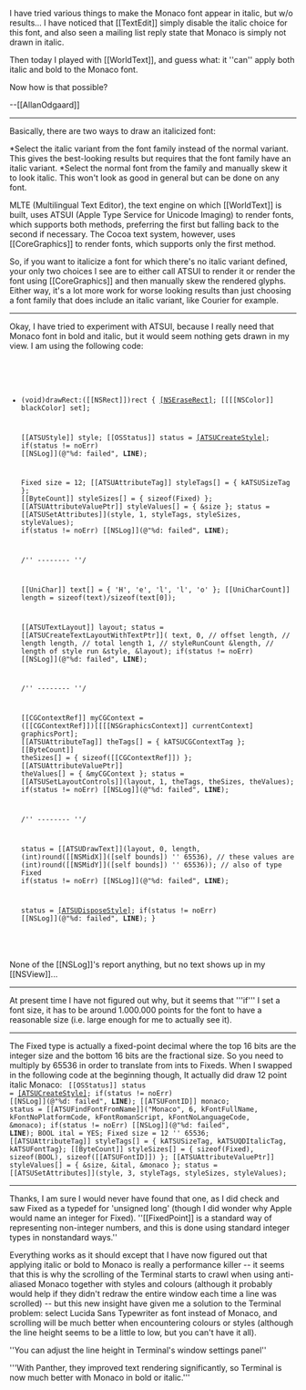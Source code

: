 I have tried various things to make the Monaco font appear in italic, but w/o results... I have noticed that [[TextEdit]] simply disable the italic choice for this font, and also seen a mailing list reply state that Monaco is simply not drawn in italic.

Then today I played with [[WorldText]], and guess what: it ''can'' apply both italic and bold to the Monaco font.

Now how is that possible?

--[[AllanOdgaard]]

----

Basically, there are two ways to draw an italicized font:

*Select the italic variant from the font family instead of the normal variant.  This gives the best-looking results but requires that the font family have an italic variant.
*Select the normal font from the family and manually skew it to look italic.  This won't look as good in general but can be done on any font.

MLTE (Multilingual Text Editor), the text engine on which [[WorldText]] is built, uses ATSUI (Apple Type Service for Unicode Imaging) to render fonts, which supports both methods, preferring the first but falling back to the second if necessary.  The Cocoa text system, however, uses [[CoreGraphics]] to render fonts, which supports only the first method.  

So, if you want to italicize a font for which there's no italic variant defined, your only two choices I see are to either call ATSUI to render it or render the font using [[CoreGraphics]] and then manually skew the rendered glyphs.  Either way, it's a lot more work for worse looking results than just choosing a font family that does include an italic variant, like Courier for example.

----

Okay, I have tried to experiment with ATSUI, because I really need that Monaco font in bold and italic, but it would seem nothing gets drawn in my view. I am using the following code:

<code>

- (void)drawRect:([[NSRect]])rect
{
   [[NSEraseRect]](rect);
   [[[[NSColor]] blackColor] set];

   [[ATSUStyle]] style;
   [[OSStatus]] status = [[ATSUCreateStyle]](&style);
   if(status != noErr) [[NSLog]](@"%d: failed", __LINE__);

   Fixed size = 12;
   [[ATSUAttributeTag]] styleTags[] = { kATSUSizeTag };
   [[ByteCount]] styleSizes[] = { sizeof(Fixed) };
   [[ATSUAttributeValuePtr]] styleValues[] = { &size };
   status = [[ATSUSetAttributes]](style, 1, styleTags, styleSizes, styleValues);
   if(status != noErr) [[NSLog]](@"%d: failed", __LINE__);

   /'' -------- ''/

   [[UniChar]] text[] = { 'H', 'e', 'l', 'l', 'o' };
   [[UniCharCount]] length = sizeof(text)/sizeof(text[0]);

   [[ATSUTextLayout]] layout;
   status = [[ATSUCreateTextLayoutWithTextPtr]](
         text,
         0,          // offset
         length,     // length
         length,     // total length
         1,          // styleRunCount
         &length,    // length of style run
         &style, 
         &layout);
   if(status != noErr) [[NSLog]](@"%d: failed", __LINE__);

   /'' -------- ''/

   [[CGContextRef]] myCGContext = ([[CGContextRef]])[[[[NSGraphicsContext]] currentContext] graphicsPort];
   [[ATSUAttributeTag]] theTags[] = { kATSUCGContextTag };
   [[ByteCount]] theSizes[] = { sizeof([[CGContextRef]]) };
   [[ATSUAttributeValuePtr]] theValues[] = { &myCGContext };
   status = [[ATSUSetLayoutControls]](layout, 1, theTags, theSizes, theValues);
   if(status != noErr) [[NSLog]](@"%d: failed", __LINE__);

   /'' -------- ''/

   status = [[ATSUDrawText]](layout, 
         0, length,
         (int)round([[NSMidX]]([self bounds]) '' 65536),   // these values are
         (int)round([[NSMidY]]([self bounds]) '' 65536));  // also of type Fixed
   if(status != noErr) [[NSLog]](@"%d: failed", __LINE__);

   status = [[ATSUDisposeStyle]](style);
   if(status != noErr) [[NSLog]](@"%d: failed", __LINE__);
}

</code>

None of the [[NSLog]]'s report anything, but no text shows up in my [[NSView]]...

----

At present time I have not figured out why, but it seems that '''if''' I set a font size, it has to be around 1.000.000 points for the font to have a reasonable size (i.e. large enough for me to actually see it).

----

The Fixed type is actually a fixed-point decimal where the top 16 bits are the integer size and the bottom 16 bits are the fractional size.  So you need to multiply by 65536 in order to translate from ints to Fixeds.  When I swapped in the following code at the beginning though, It actually did draw 12 point italic Monaco:
<code>
	[[OSStatus]] status = [[ATSUCreateStyle]](&style);
	if(status != noErr) [[NSLog]](@"%d: failed", __LINE__);
	[[ATSUFontID]] monaco;
	status = [[ATSUFindFontFromName]]("Monaco", 6, kFontFullName,
							   kFontNoPlatformCode, kFontRomanScript,
							   kFontNoLanguageCode, &monaco);
	if(status != noErr) [[NSLog]](@"%d: failed", __LINE__);
	BOOL ital = YES;
	Fixed size = 12 '' 65536;
	[[ATSUAttributeTag]] styleTags[] = { kATSUSizeTag, kATSUQDItalicTag, kATSUFontTag};
	[[ByteCount]] styleSizes[] = { sizeof(Fixed), sizeof(BOOL), sizeof([[ATSUFontID]]) };
	[[ATSUAttributeValuePtr]] styleValues[] = { &size, &ital, &monaco };
	status = [[ATSUSetAttributes]](style, 3, styleTags, styleSizes, styleValues);
</code>

----

Thanks, I am sure I would never have found that one, as I did check and saw Fixed as a typedef for 'unsigned long' (though I did wonder why Apple would name an integer for Fixed). ''[[FixedPoint]] is a standard way of representing non-integer numbers, and this is done using standard integer types in nonstandard ways.''

Everything works as it should except that I have now figured out that applying italic or bold to Monaco is really a performance killer -- it seems that this is why the scrolling of the Terminal starts to crawl when using anti-aliased Monaco together with styles and colours (although it probably would help if they didn't redraw the entire window each time a line was scrolled) -- but this new insight have given me a solution to the Terminal problem: select Lucida Sans Typewriter as font instead of Monaco, and scrolling will be much better when encountering colours or styles (although the line height seems to be a little to low, but you can't have it all).

''You can adjust the line height in Terminal's window settings panel''

'''With Panther, they improved text rendering significantly, so Terminal is now much better with Monaco in bold or italic.'''